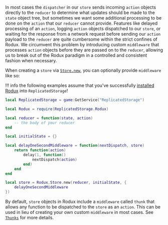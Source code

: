 In most cases the `dispatcher` in our `store` sends incoming `action` objects directly to the `reducer` to determine what updates should be made to the `state` object tree, but sometimes we want some additional processing to be done on the `action` that our `reducer` cannot provide. Features like delayed processing of an `action`, logging `action` objects dispatched to our `store`, or waiting for the response from a network request before sending our `action` payload to the `reducer` are quite cumbersome within the strict confines of Rodux. We circumvent this problem by introducing custom `middleware` that processes `action` objects before they are passed on to the `reducer`, allowing us to break out of the Rodux paradigm in a controlled and consistent fashion when necessary.

When creating a `store` via [`Store.new`](../api-reference.md#storenew), you can optionally provide `middleware` like so:

!!! info
	the following examples assume that you've successfully [installed Rodux](installation.md) into `ReplicatedStorage`!

```lua
local ReplicatedStorage = game:GetService("ReplicatedStorage")

local Rodux = require(ReplicatedStorage.Rodux)

local reducer = function(state, action)
	-- the body of your reducer
end

local initialState = {}

local delayOneSecondMiddleware = function(nextDispatch, store)
	return function(action)
		delay(1, function()
			nextDispatch(action)
		end)
	end
end

local store = Rodux.Store.new(reducer, initialState, {
	delayOneSecondMiddleware
})
```

By default, `store` objects in Rodux include a `middleware` called `thunk` that allows any function to be dispatched to the `store` as an `action`. This can be used in lieu of creating your own custom `middleware` in most cases. See [`Thunks`](thunks.md) for more details.